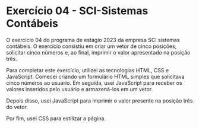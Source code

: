 # Exercício 04 - SCI-Sistemas Contábeis

O exercício 04 do programa de estágio 2023 da empresa SCI sistemas contábeis. O exercício consistiu em criar um vetor de cinco posições, solicitar cinco números e,
ao final, imprimir o valor apresentado na posição três.

Para completar este exercício, utilizei as tecnologias HTML, CSS e JavaScript. Comecei criando um formulário HTML simples que solicitava cinco números ao usuário. 
Em seguida, usei JavaScript para receber os valores inseridos pelo usuário e armazená-los em um vetor.

Depois disso, usei JavaScript para imprimir o valor presente na posição três do vetor. 

Por fim, usei CSS para estilizar a página.
